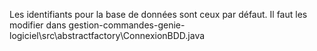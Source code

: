 Les identifiants pour la base de données sont ceux par défaut.
Il faut les modifier dans gestion-commandes-genie-logiciel\src\abstractfactory\ConnexionBDD.java